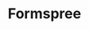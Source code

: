 ---
title: Formspree
category: recursos
subcategory: desarrolladores
contenido: 'Formulario HTML funcional. Solamente pega tu mail en el formulario y listo. Sin cuenta, PHP, Javascript'
content: 'Functional HTML forms. Just send your form to our URL and we send it to your email. No PHP, Javascript or sign up required'
link: 'https://formspree.io/'
favicon: 'https://formspree.io/static/img/favicon.ico'
image: "formspree"
---